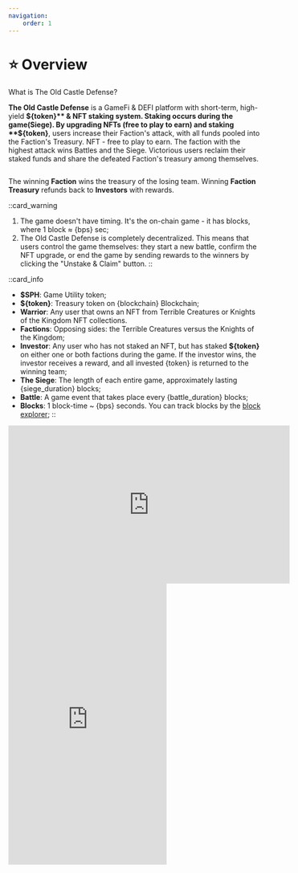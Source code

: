 ```yaml
---
navigation:
    order: 1
---
```


# ⭐ Overview

<p>What is The Old Castle Defense?</p>

<div>

**The Old Castle Defense** is a GameFi & DEFI platform with short-term, high-yield **${token}** & NFT staking system. 
Staking occurs during the game(Siege). By upgrading NFTs (free to play to earn) and staking **${token}**, users increase their Faction's attack, 
with all funds pooled into the Faction's Treasury. NFT - free to play to earn. The faction 
with the highest attack wins Battles and the Siege. Victorious users reclaim their staked funds and share 
the defeated Faction's treasury among themselves.
</div>

<img src="/assets/docs/.gitbook/assets/overview_{blockchain}_{token}.png" alt="">

<div>

The winning **Faction** wins the treasury of the losing team. Winning **Faction Treasury** 
refunds back to **Investors** with rewards.
</div>

::card_warning
1. The game doesn't have timing. It's the on-chain game - it has blocks, where 1 block ≈ {bps} sec;
2. The Old Castle Defense is completely decentralized. This means that users control the game themselves: 
they start a new battle, confirm the NFT upgrade, or end the game by sending rewards to the winners by 
clicking the "Unstake & Claim" button.
::

::card_info
* **$SPH**: Game Utility token;
* **${token}**: Treasury token on {blockchain} Blockchain;
* **Warrior**: Any user that owns an NFT from Terrible Creatures or Knights of the Kingdom NFT collections. 
* **Factions**: Opposing sides: the Terrible Creatures versus the Knights of the Kingdom;
* **Investor**: Any user who has not staked an NFT, but has staked **${token}** on either one or both factions during 
the game. If the investor wins, the investor receives a reward, and all invested {token} is returned 
to the winning team;
* **The Siege**: The length of each entire game, approximately lasting {siege_duration} blocks;
* **Battle**: A game event that takes place every {battle_duration} blocks;
* **Blocks**: 1 block-time ~ {bps} seconds. You can track blocks by the <a href="{block_explorer}" target="_blanc" class="doc-link">block explorer</a>;
::

<iframe width="560" height="315" 
src="https://www.youtube.com/embed/n1J3004v5Mk?si=VkA5GRAfMyZ6O-1-" 
title="YouTube video player" 
frameborder="0" 
allow="accelerometer; autoplay; 
clipboard-write; encrypted-media; gyroscope; picture-in-picture; web-share" allowfullscreen>
</iframe>

<iframe width="315" height="560" 
src="https://youtube.com/embed/pxDekf4OBbg?si=KP4zEfG-P5wfEKMK" 
title="YouTube video player" frameborder="0" 
allow="accelerometer; autoplay; clipboard-write; encrypted-media;
gyroscope; picture-in-picture;
web-share"
allowfullscreen></iframe>
